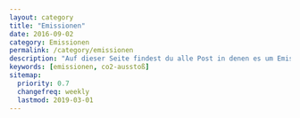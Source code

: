 ```yaml
---
layout: category
title: "Emissionen"
date: 2016-09-02
category: Emissionen
permalink: /category/emissionen
description: "Auf dieser Seite findest du alle Post in denen es um Emissionen, Co2-Ausstoß, den Ökologischen Fußabdruck und den Klimawandel im Allgemeinen geht. Hier erfährst du was einzelne Bereiche deines Lebens für einen Einfluss auf das Klima haben können und wie du etwas verbessern kannst."
keywords: [emissionen, co2-ausstoß]
sitemap:
  priority: 0.7
  changefreq: weekly
  lastmod: 2019-03-01
---
```

